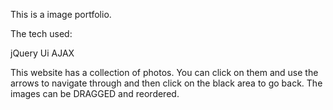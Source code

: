 
This is a image portfolio.

The tech used:

jQuery Ui
AJAX

This website has a collection of photos. You can click on them and use the arrows to navigate through and then click on the black
area to go back. The images can be DRAGGED and reordered. 

